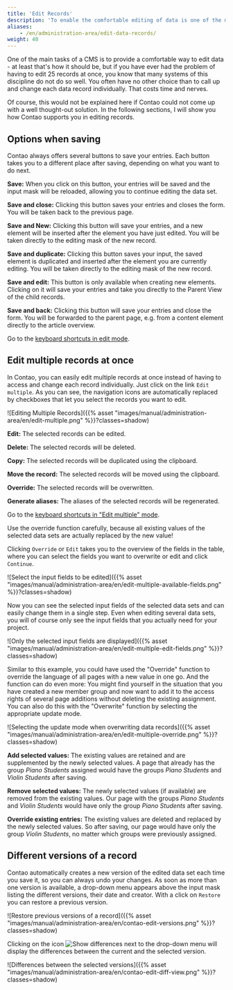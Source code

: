 ```yaml
---
title: 'Edit Records'
description: 'To enable the comfortable editing of data is one of the main tasks of a CMS - at least it should be.'
aliases:
    - /en/administration-area/edit-data-records/
weight: 40
---
```


One of the main tasks of a CMS is to provide a comfortable way to edit data - at least that's how it should be, but if you have ever had the problem of having to edit 25 records at once, you know that many systems of this discipline do not do so well. You often have no other choice than to call up and change each data record individually. That costs time and nerves.

Of course, this would not be explained here if Contao could not come up with a well thought-out solution. In the following sections, I will show you how Contao supports you in editing records.

## Options when saving

Contao always offers several buttons to save your entries. Each button takes you to a different place after saving, depending on what you want to do next.

**Save:** When you click on this button, your entries will be saved and the input mask will be reloaded, allowing you to continue editing the data set.

**Save and close:** Clicking this button saves your entries and closes the form. You will be taken back to the previous page.

**Save and New:** Clicking this button will save your entries, and a new element will be inserted after the element you have just edited. You will be taken directly to the editing mask of the new record.

**Save and duplicate:** Clicking this button saves your input, the saved element is duplicated and inserted after the element you are currently editing. You will be taken directly to the editing mask of the new record.

**Save and edit:** This button is only available when creating new elements. Clicking on it will save your entries and take you directly to the Parent View of the child records.

**Save and back:** Clicking this button will save your entries and close the form. You will be forwarded to the parent page, e.g. from a content element directly to the article overview.

Go to the [keyboard shortcuts in edit mode](/en/administration-area/back-end-keyboard-shortcuts/#keyboard-shortcuts-in-edit-mode).

## Edit multiple records at once

In Contao, you can easily edit multiple records at once instead of having to access and change each record individually. Just click on the link `Edit multiple`. As you can see, the navigation icons are automatically replaced by checkboxes that let you select the records you want to edit.

![Editing Multiple Records]({{% asset "images/manual/administration-area/en/edit-multiple.png" %}}?classes=shadow)

**Edit:** The selected records can be edited.

**Delete:** The selected records will be deleted.

**Copy:** The selected records will be duplicated using the clipboard.

**Move the record:** The selected records will be moved using the clipboard.

**Override:** The selected records will be overwritten.

**Generate aliases:** The aliases of the selected records will be regenerated.

Go to the [keyboard shortcuts in "Edit multiple" mode](/en/administration-area/back-end-keyboard-shortcuts/#keyboard-shortcuts-in-edit-multiple-mode).

Use the override function carefully, because all existing values of the selected data sets are actually replaced by the new value!

Clicking `Override` or `Edit` takes you to the overview of the fields in the table, where you can select the fields you want to overwrite or edit and click `Continue`.

![Select the input fields to be edited]({{% asset "images/manual/administration-area/en/edit-multiple-available-fields.png" %}}?classes=shadow)

Now you can see the selected input fields of the selected data sets and can easily change them in a single step. Even when editing several data sets, you will of course only see the input fields that you actually need for your project.

![Only the selected input fields are displayed]({{% asset "images/manual/administration-area/en/edit-multiple-edit-fields.png" %}}?classes=shadow)

Similar to this example, you could have used the "Override" function to override the language of all pages with a new value in one go. And the function can do even more: You might find yourself in the situation that you have created a new member group and now want to add it to the access rights of several page additions without deleting the existing assignment. You can also do this with the "Overwrite" function by selecting the appropriate update mode.

![Selecting the update mode when overwriting data records]({{% asset "images/manual/administration-area/en/edit-multiple-override.png" %}}?classes=shadow)

**Add selected values:** The existing values are retained and are supplemented by the newly selected values. A page that already has the group *Piano Students* assigned would have the groups *Piano Students* and *Violin Students* after saving.

**Remove selected values:** The newly selected values (if available) are removed from the existing values. Our page with the groups *Piano Students* and *Violin Students* would have only the group *Piano Students* after saving.

**Override existing entries:** The existing values are deleted and replaced by the newly selected values. So after saving, our page would have only the group *Violin Students*, no matter which groups were previously assigned.

## Different versions of a record

Contao automatically creates a new version of the edited data set each time you save it, so you can always undo your changes. As soon as more than one version is available, a drop-down menu appears above the input mask listing the different versions, their date and creator. With a click on `Restore` you can restore a previous version.

![Restore previous versions of a record]({{% asset "images/manual/administration-area/en/contao-edit-versions.png" %}}?classes=shadow)

Clicking on the icon ![Show differences](/de/icons/diff.svg?classes=icon) next to the drop-down menu will display the differences between the current and the selected version.

![Differences between the selected versions]({{% asset "images/manual/administration-area/en/contao-edit-diff-view.png" %}}?classes=shadow)
